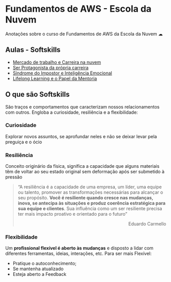 # Fundamentos de AWS - Escola da Nuvem

Anotações sobre o curso de Fundamentos de AWS da Escola da Nuvem ☁

## Aulas - Softskills

- [Mercado de trabalho e Carreira na nuvem](./soft-skills/aula01.md)
- [Ser Protagonista da própria carreira](./soft-skills/aula02.md)
- [Síndrome do Impostor e Inteligência Emocional](./soft-skills/aula03.md)
- [Lifelong Learning e o Papel da Mentoria](./soft-skills/aula04.md)

## O que são Softskills

São traços e comportamentos que caracterizam nossos relacionamentos com outros. Engloba a curiosidade, resiliência e a flexibilidade:

### Curiosidade

Explorar novos assuntos, se aprofundar neles e não se deixar levar pela preguiça e o ócio

### Resiliência

Conceito originário da física, significa a capacidade que alguns materiais têm de voltar ao seu estado original sem deformação após ser submetido à pressão

> “A resiliência é a capacidade de uma empresa, um líder, uma equipe ou talento, promover as transformações necessárias para alcançar o seu propósito. **Você é resiliente quando cresce nas mudanças, inova, se antecipa às situações e produz coerência estratégica para sua equipe e clientes**. Sua influência como um ser resiliente precisa ter mais impacto proativo e orientado para o futuro”
> <p align="right">Eduardo Carmello</p>

### Flexibilidade

Um **profissional flexível é aberto às mudanças** e disposto a lidar com diferentes ferramentas, ideias, interações, etc. Para ser mais Flexível:

- Pratique o autoconhecimento;
- Se mantenha atualizado
- Esteja aberto a Feedback
